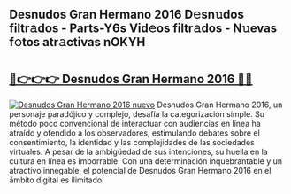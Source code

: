 ## Desnudos Gran Hermano 2016 D𝚎sn𝚞dos filtr𝚊dos - Parts-Y6s Vid𝚎os filtr𝚊dos - N𝚞evas f𝚘tos atr𝚊ctivas nOKYH

# <h2><a href="http://mbcpkp.tromn.icu/?c=Desnudos+Gran+Hermano+2016">🔗👉👉👉 Desnudos Gran Hermano 2016 🔗🔗</a></h2>

[![Desnudos Gran Hermano 2016 nuevo](https://i.imgur.com/pEAQMta.gif)](http://mbcpkp.tromn.icu/?c=Desnudos+Gran+Hermano+2016)
Desnudos Gran Hermano 2016, un personaje paradójico y complejo, desafía la categorización simple. Su método poco convencional de interactuar con audiencias en línea ha atraído y ofendido a los observadores, estimulando debates sobre el consentimiento, la identidad y las complejidades de las sociedades virtuales. A pesar de la ambigüedad de sus intenciones, su huella en la cultura en línea es imborrable. Con una determinación inquebrantable y un atractivo innegable, el potencial de Desnudos Gran Hermano 2016 en el ámbito digital es ilimitado.
